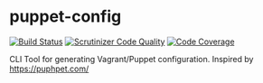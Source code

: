 puppet-config
=============

[![Build Status](http://img.shields.io/travis/juno-media/puppet-config.svg?style=flat-square&branch=master.svg)](https://travis-ci.org/juno-media/puppet-config)
[![Scrutinizer Code Quality](http://img.shields.io/scrutinizer/g/juno-media/puppet-config/badges/quality-score.png?style=flat-square&b=master)](https://scrutinizer-ci.com/g/juno-media/puppet-config/?branch=master)
[![Code Coverage](http://img.shields.io/scrutinizer/coverage/g/juno-media/puppet-config/badges/coverage.png?style=flat-square&b=master)](https://scrutinizer-ci.com/g/juno-media/puppet-config/?branch=master)

CLI Tool for generating Vagrant/Puppet configuration. Inspired by https://puphpet.com/
